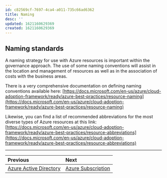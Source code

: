 ```yaml
---
id: c82569cf-7697-4ca4-a011-735c66ad6362
title: Naming
desc: ''
updated: 1621160629369
created: 1621160629369
---
```

## Naming standards

A naming strategy for use with Azure resources is important within the governance approach. The use of some naming conventions will assist in the location and management of resources as well as in the association of costs with the business areas.

There is a very comprehensive documentation on defining naming conventions available here: [https://docs.microsoft.com/en-us/azure/cloud-adoption-framework/ready/azure-best-practices/resource-naming](https://docs.microsoft.com/en-us/azure/cloud-adoption-framework/ready/azure-best-practices/resource-naming)

Likewise, you can find a list of recommended abbreviations for the most diverse types of Azure resources at this link: [https://docs.microsoft.com/en-us/azure/cloud-adoption-framework/ready/azure-best-practices/resource-abbreviations](https://docs.microsoft.com/en-us/azure/cloud-adoption-framework/ready/azure-best-practices/resource-abbreviations)

---

Previous| Next | 
:----- |:-----
[Azure Active Directory](/guide/aad.md)| [Azure Subscription](/guide/subscription.md)
